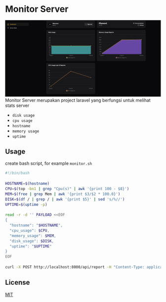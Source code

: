 # Monitor Server
![alt text](image.png)
Monitor Server merupakan project laravel yang berfungsi untuk melihat stats server
- `disk usage`
- `cpu usage`
- `hostname`
- `memory usage`
- `uptime`

## Usage

create bash script, for example `monitor.sh`

```bash
#!/bin/bash

HOSTNAME=$(hostname)
CPU=$(top -bn1 | grep "Cpu(s)" | awk '{print 100 - $8}')
MEM=$(free | grep Mem | awk '{print $3/$2 * 100.0}')
DISK=$(df / | grep / | awk '{print $5}' | sed 's/%//')
UPTIME=$(uptime -p)

read -r -d '' PAYLOAD <<EOF
{
  "hostname": "$HOSTNAME",
  "cpu_usage": $CPU,
  "memory_usage": $MEM,
  "disk_usage": $DISK,
  "uptime": "$UPTIME"
}
EOF

curl -X POST http://localhost:8000/api/report -H "Content-Type: application/json" -d "$PAYLOAD"
```

## License

[MIT](https://choosealicense.com/licenses/mit/)